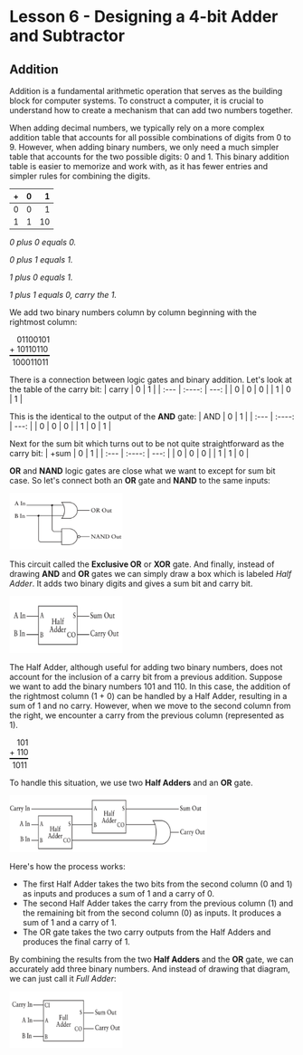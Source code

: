 # Lesson 6 - Designing a 4-bit Adder and Subtractor

## Addition

Addition is a fundamental arithmetic operation that serves as the building block for computer systems. To construct a computer, it is crucial to understand how to create a mechanism that can add two numbers together.

When adding decimal numbers, we typically rely on a more complex addition table that accounts for all possible combinations of digits from 0 to 9. However, when adding binary numbers, we only need a much simpler table that accounts for the two possible digits: 0 and 1. This binary addition table is easier to memorize and work with, as it has fewer entries and simpler rules for combining the digits.

| + | 0 | 1 |
| :---        |    :----:   |          ---: |
| 0 | 0 | 1 |
| 1 | 1 | 10 |

*0 plus 0 equals 0.*

*0 plus 1 equals 1.*

*1 plus 0 equals 1.*

*1 plus 1 equals 0, carry the 1.*


We add two binary numbers column by column beginning with the rightmost column:

<div style="border-bottom: solid 2px black; width: fit-content; padding-bottom: 2px">
<div style="text-indent: 13px"> 01100101</div>
<div>+  10110110</div>
</div>
<div style="margin-left: 5px; padding-top: 2px">100011011</div> 

There is a connection between logic gates and binary addition. Let's look at the table of the carry bit:
| carry | 0 | 1 |
| :---        |    :----:   |          ---: |
| 0 | 0 | 0 |
| 1 | 0 | 1 |

This is the identical to the output of the **AND** gate: 
| AND | 0 | 1 |
| :---        |    :----:   |          ---: |
| 0 | 0 | 0 |
| 1 | 0 | 1 |

Next for the sum bit which turns out to be not quite straightforward as the carry bit: 
| +sum | 0 | 1 |
| :---        |    :----:   |          ---: |
| 0 | 0 | 0 |
| 1 | 1 | 0 |

**OR** and **NAND** logic gates are close what we want to except for sum bit case. So let's connect both an **OR** gate and **NAND** to the same inputs:

<img src="assets/or_nand.png" width="200" height="100">

This circuit called the **Exclusive OR** or **XOR** gate. And finally, instead of drawing **AND** and **OR** gates we can simply draw a box which is labeled *Half Adder*. It adds two binary digits and gives a sum bit and carry bit. 

<img src="assets/half_adder.png" width="200" height="100">

The Half Adder, although useful for adding two binary numbers, does not account for the inclusion of a carry bit from a previous addition. Suppose we want to add the binary numbers 101 and 110. In this case, the addition of the rightmost column (1 + 0) can be handled by a Half Adder, resulting in a sum of 1 and no carry. However, when we move to the second column from the right, we encounter a carry from the previous column (represented as 1).

<div style="border-bottom: solid 2px black; width: fit-content; padding-bottom: 2px">
<div style="text-indent: 13px">101</div>
<div>+ 110</div>
</div>
<div style="margin-left: 5px; padding-top: 2px">1011</div> 

To handle this situation, we use two **Half Adders** and an **OR** gate.

<img src="assets/two_half_adders.png" width="350" height="100">

Here's how the process works: 
<ul>
  <li>The first Half Adder takes the two bits from the second column (0 and 1) as inputs and produces a sum of 1 and a carry of 0.</li>
  <li>The second Half Adder takes the carry from the previous column (1) and the remaining bit from the second column (0) as inputs. It produces a sum of 1 and a carry of 1.</li>
  <li>The OR gate takes the two carry outputs from the Half Adders and produces the final carry of 1.</li>
</ul>

By combining the results from the two **Half Adders** and the **OR** gate, we can accurately add three binary numbers. And instead of drawing that diagram, we can just call it *Full Adder*: 

<img src="assets/full_adder.png" width="200" height="100">
